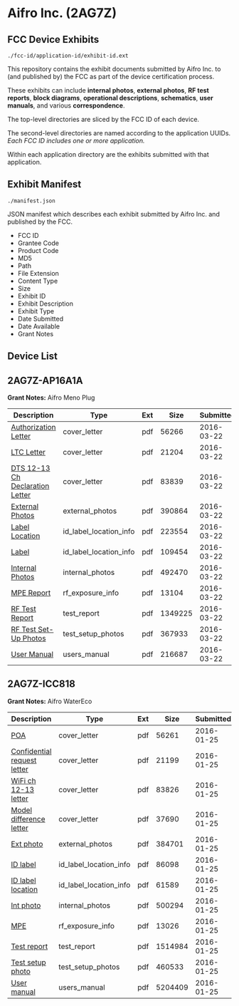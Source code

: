 # Aifro Inc. (2AG7Z)
## FCC Device Exhibits

```
./fcc-id/application-id/exhibit-id.ext
```

This repository contains the exhibit documents submitted by Aifro Inc. to (and published by) the FCC as part of the device certification process.

These exhibits can include **internal photos**, **external photos**, **RF test reports**, **block diagrams**, **operational descriptions**, **schematics**, **user manuals**, and various **correspondence**.

The top-level directories are sliced by the FCC ID of each device.

The second-level directories are named according to the application UUIDs. *Each FCC ID includes one or more application.*

Within each application directory are the exhibits submitted with that application. 

## Exhibit Manifest

```
./manifest.json
```

JSON manifest which describes each exhibit submitted by Aifro Inc. and published by the FCC.

- FCC ID
- Grantee Code
- Product Code
- MD5
- Path
- File Extension
- Content Type
- Size
- Exhibit ID
- Exhibit Description
- Exhibit Type
- Date Submitted
- Date Available
- Grant Notes

## Device List
## 2AG7Z-AP16A1A
**Grant Notes:** Aifro Meno Plug

| Description | Type | Ext | Size | Submitted | Available |
| ----------- | ---- | --- | ---- | --------- | --------- |
| [Authorization Letter](2AG7Z-AP16A1A/5747d36b4b8d3c0b653615587da4c854/2937341.pdf) | cover_letter | pdf | 56266 | 2016-03-22 | 2016-03-22 |
| [LTC Letter](2AG7Z-AP16A1A/5747d36b4b8d3c0b653615587da4c854/2937342.pdf) | cover_letter | pdf | 21204 | 2016-03-22 | 2016-03-22 |
| [DTS 12-13 Ch Declaration Letter](2AG7Z-AP16A1A/5747d36b4b8d3c0b653615587da4c854/2937343.pdf) | cover_letter | pdf | 83839 | 2016-03-22 | 2016-03-22 |
| [External Photos](2AG7Z-AP16A1A/5747d36b4b8d3c0b653615587da4c854/2937344.pdf) | external_photos | pdf | 390864 | 2016-03-22 | 2016-03-22 |
| [Label Location](2AG7Z-AP16A1A/5747d36b4b8d3c0b653615587da4c854/2937345.pdf) | id_label_location_info | pdf | 223554 | 2016-03-22 | 2016-03-22 |
| [Label](2AG7Z-AP16A1A/5747d36b4b8d3c0b653615587da4c854/2937346.pdf) | id_label_location_info | pdf | 109454 | 2016-03-22 | 2016-03-22 |
| [Internal Photos](2AG7Z-AP16A1A/5747d36b4b8d3c0b653615587da4c854/2937347.pdf) | internal_photos | pdf | 492470 | 2016-03-22 | 2016-03-22 |
| [MPE Report](2AG7Z-AP16A1A/5747d36b4b8d3c0b653615587da4c854/2937349.pdf) | rf_exposure_info | pdf | 13104 | 2016-03-22 | 2016-03-22 |
| [RF Test Report](2AG7Z-AP16A1A/5747d36b4b8d3c0b653615587da4c854/2937352.pdf) | test_report | pdf | 1349225 | 2016-03-22 | 2016-03-22 |
| [RF Test Set-Up Photos](2AG7Z-AP16A1A/5747d36b4b8d3c0b653615587da4c854/2937353.pdf) | test_setup_photos | pdf | 367933 | 2016-03-22 | 2016-03-22 |
| [User Manual](2AG7Z-AP16A1A/5747d36b4b8d3c0b653615587da4c854/2937351.pdf) | users_manual | pdf | 216687 | 2016-03-22 | 2016-03-22 |
## 2AG7Z-ICC818
**Grant Notes:** Aifro WaterEco

| Description | Type | Ext | Size | Submitted | Available |
| ----------- | ---- | --- | ---- | --------- | --------- |
| [POA](2AG7Z-ICC818/020359fdc6516a5104e6b2b6a7d6ae34/2883768.pdf) | cover_letter | pdf | 56261 | 2016-01-25 | 2016-01-26 |
| [Confidential request letter](2AG7Z-ICC818/020359fdc6516a5104e6b2b6a7d6ae34/2883769.pdf) | cover_letter | pdf | 21199 | 2016-01-25 | 2016-01-26 |
| [WiFi ch 12-13 letter](2AG7Z-ICC818/020359fdc6516a5104e6b2b6a7d6ae34/2883770.pdf) | cover_letter | pdf | 83826 | 2016-01-25 | 2016-01-26 |
| [Model difference letter](2AG7Z-ICC818/020359fdc6516a5104e6b2b6a7d6ae34/2883771.pdf) | cover_letter | pdf | 37690 | 2016-01-25 | 2016-01-26 |
| [Ext photo](2AG7Z-ICC818/020359fdc6516a5104e6b2b6a7d6ae34/2883775.pdf) | external_photos | pdf | 384701 | 2016-01-25 | 2016-01-26 |
| [ID label](2AG7Z-ICC818/020359fdc6516a5104e6b2b6a7d6ae34/2883790.pdf) | id_label_location_info | pdf | 86098 | 2016-01-25 | 2016-01-26 |
| [ID label location](2AG7Z-ICC818/020359fdc6516a5104e6b2b6a7d6ae34/2883791.pdf) | id_label_location_info | pdf | 61589 | 2016-01-25 | 2016-01-26 |
| [Int photo](2AG7Z-ICC818/020359fdc6516a5104e6b2b6a7d6ae34/2883776.pdf) | internal_photos | pdf | 500294 | 2016-01-25 | 2016-01-26 |
| [MPE](2AG7Z-ICC818/020359fdc6516a5104e6b2b6a7d6ae34/2883772.pdf) | rf_exposure_info | pdf | 13026 | 2016-01-25 | 2016-01-26 |
| [Test report](2AG7Z-ICC818/020359fdc6516a5104e6b2b6a7d6ae34/2883773.pdf) | test_report | pdf | 1514984 | 2016-01-25 | 2016-01-26 |
| [Test setup photo](2AG7Z-ICC818/020359fdc6516a5104e6b2b6a7d6ae34/2883774.pdf) | test_setup_photos | pdf | 460533 | 2016-01-25 | 2016-01-26 |
| [User manual](2AG7Z-ICC818/020359fdc6516a5104e6b2b6a7d6ae34/2883777.pdf) | users_manual | pdf | 5204409 | 2016-01-25 | 2016-01-26 |
